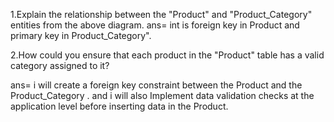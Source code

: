 1.Explain the relationship between the "Product" and "Product_Category" entities from the above diagram.
ans=  int is foreign key in Product  and primary key in Product_Category".

2.How could you ensure that each product in the "Product" table has a valid category assigned to it?

ans= i will create a foreign key constraint between the Product  and the Product_Category .  and i will also Implement data validation checks at the application level before inserting  data in the Product.
